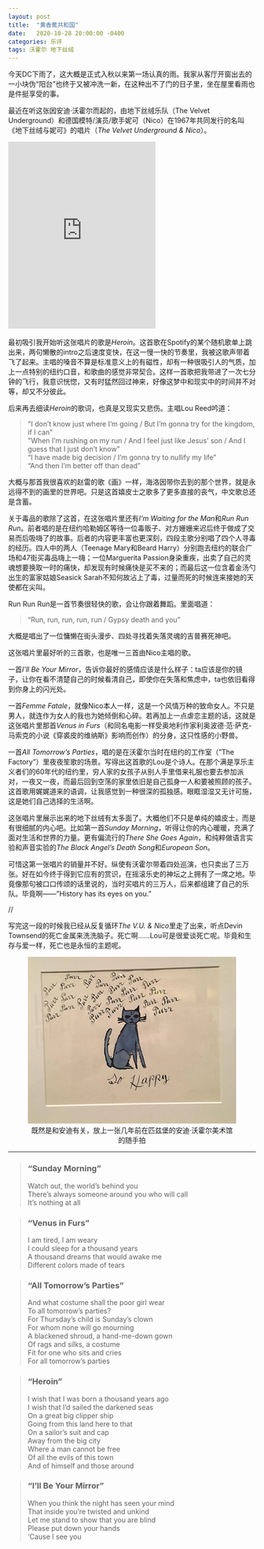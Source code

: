 ```yaml
---
layout: post
title:  "黄香蕉共和国"
date:   2020-10-28 20:00:00 -0400
categories: 乐评
tags: 沃霍尔 地下丝绒
---
```


今天DC下雨了，这大概是正式入秋以来第一场认真的雨。我家从客厅开窗出去的一小块伪“阳台”也终于又被冲洗一新，在这种出不了门的日子里，坐在屋里看雨也是件挺享受的事。

最近在听这张因安迪·沃霍尔而起的，由地下丝绒乐队（The Velvet Underground）和德国模特/演员/歌手妮可（Nico）在1967年共同发行的名叫《地下丝绒与妮可》的唱片（*The Velvet Underground & Nico*）。

<iframe src="https://open.spotify.com/embed/album/4xwx0x7k6c5VuThz5qVqmV" width="300" height="380" frameborder="0" allowtransparency="true" allow="encrypted-media"></iframe>

最初吸引我开始听这张唱片的歌是*Heroin*。这首歌在Spotify的某个随机歌单上跳出来，两句懒散的intro之后速度变快，在这一慢一快的节奏里，我被这歌声带着飞了起来。主唱的嗓音不算是标准意义上的有磁性，却有一种很吸引人的气质，加上一点特别的纽约口音，和歌曲的感觉非常契合。这样一首歌把我带进了一次七分钟的飞行，我意识恍惚，又有时猛然回过神来，好像这梦中和现实中的时间并不对等，却又不分彼此。

后来再去细读*Heroin*的歌词，也真是又现实又悲伤。主唱Lou Reed吟道：

> "I don’t know just where I’m going / But I’m gonna try for the kingdom, if I can"  
"When I’m rushing on my run / And I feel just like Jesus’ son / And I guess that I just don’t know"  
“I have made big decision / I’m gonna try to nullify my life”  
“And then I’m better off than dead”

大概与那首我很喜欢的赵雷的歌《画》一样，海洛因带你去到的那个世界，就是永远得不到的画里的世界吧。只是这首嬉皮士之歌多了更多直接的丧气，中文歌总还是含蓄。

关于毒品的歌除了这首，在这张唱片里还有*I’m Waiting for the Man*和*Run Run Run*。前者唱的是在纽约哈勒姆区等待一位毒贩子、对方姗姗来迟后终于做成了交易而后吸嗨了的故事。后者的内容更丰富也更深刻，四段主歌分别唱了四个人寻毒的经历。四人中的两人（Teenage Mary和Beard Harry）分别跑去纽约的联合广场和47街买毒品嗨上一嗨；一位Marguerita Passion身染重疾，出卖了自己的灵魂想要换取一时的痛快，却发现有时候痛快是买不来的；而最后这一位含着金汤勺出生的富家姑娘Seasick Sarah不知何故沾上了毒，过量而死的时候连来接她的天使都在尖叫。

Run Run Run是一首节奏很轻快的歌，会让你跟着舞蹈。里面唱道：

> “Run, run, run, run, run / Gypsy death and you”

大概是唱出了一位慵懒在街头漫步、四处寻找着失落灵魂的吉普赛死神吧。

这张唱片里最好听的三首歌，也是唯一三首由Nico主唱的歌。

一首*I’ll Be Your Mirror*，告诉你最好的感情应该是什么样子：ta应该是你的镜子，让你在看不清楚自己的时候看清自己，即使你在失落和焦虑中，ta也依旧看得到你身上的闪光处。

一首*Femme Fatale*，就像Nico本人一样，这是一个风情万种的致命女人。不只是男人，就连作为女人的我也为她倾倒和心碎。若再加上一点虐恋主题的话，这就是这张唱片里那首*Venus in Furs*（和同名电影一样受奥地利作家利奥波德·范·萨克-马索克的小说《穿裘皮的维纳斯》影响而创作）的分身，这只性感的小野兽。

一首*All Tomorrow’s Parties*，唱的是在沃霍尔当时在纽约的工作室（”The Factory”）里夜夜笙歌的场景。写得出这首歌的Lou是个诗人。在那个满是享乐主义者们的60年代的纽约里，穷人家的女孩子从别人手里借来礼服也要去参加派对，一夜又一夜，而最后回到空荡的家里依旧是自己孤身一人和要被照顾的孩子。这首歌用娓娓道来的语调，让我感觉到一种很深的孤独感。眼眶湿湿又无计可施，这是她们自己选择的生活啊。

这张唱片里展示出来的地下丝绒有太多面了。大概他们不只是单纯的嬉皮士，而是有很细腻的内心吧。比如第一首*Sunday Morning*，听得让你的内心暖暖，充满了面对生活和世界的力量。更有偏流行的*There She Goes Again*，和纯粹做语言实验和声音实验的*The Black Angel’s Death Song*和*European Son*。

可惜这第一张唱片的销量并不好。纵使有沃霍尔带着四处巡演，也只卖出了三万张。好在如今终于得到它应有的赏识，在摇滚乐史的神坛之上拥有了一席之地。毕竟像那句被口口传颂的话里说的，当时买唱片的三万人，后来都组建了自己的乐队。毕竟啊——”History has its eyes on you.”

//

写完这一段的时候我已经从反复循环*The V.U. & Nico*里走了出来，听点Devin Townsend的死亡金属来洗洗脑子。死亡啊……Lou可是很爱谈死亡呢。毕竟和生存与爱一样，死亡也是永恒的主题呢。

<figure style="text-align:center">
  <img src="/assets/images/2020-10-28-01.jpg" alt="匹兹堡的安迪·沃霍尔美术馆的随手拍">
  <figcaption>既然是和安迪有关，放上一张几年前在匹兹堡的安迪·沃霍尔美术馆的随手拍</figcaption>
</figure> 

---

> ### “Sunday Morning”  
> Watch out, the world’s behind you  
> There’s always someone around you who will call  
> It’s nothing at all

> ### “Venus in Furs”  
> I am tired, I am weary  
> I could sleep for a thousand years  
> A thousand dreams that would awake me  
> Different colors made of tears  

> ### “All Tomorrow’s Parties”  
> And what costume shall the poor girl wear  
> To all tomorrow’s parties?  
> For Thursday’s child is Sunday’s clown  
> For whom none will go mourning  
> A blackened shroud, a hand-me-down gown  
> Of rags and silks, a costume  
> Fit for one who sits and cries  
> For all tomorrow’s parties

> ### “Heroin”  
> I wish that I was born a thousand years ago  
> I wish that I’d sailed the darkened seas  
> On a great big clipper ship  
> Going from this land here to that  
> On a sailor’s suit and cap  
> Away from the big city  
> Where a man cannot be free  
> Of all the evils of this town  
> And of himself and those around

> ### “I’ll Be Your Mirror”  
> When you think the night has seen your mind  
> That inside you’re twisted and unkind  
> Let me stand to show that you are blind  
> Please put down your hands  
> ‘Cause I see you